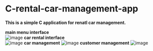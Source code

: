 # C-rental-car-management-app
<b>This is a simple C application for renatl car management.</b>

<b>main menu interface</b>  
![image](https://user-images.githubusercontent.com/85229840/199251280-5a570084-e4cd-404b-a057-73424fdc093d.png)
<b>car rental interface</b>  
![image](https://user-images.githubusercontent.com/85229840/199252059-4aaa88ac-2c65-4559-9215-8d3c4648d4d9.png)
<b>car management</b>
![image](https://user-images.githubusercontent.com/85229840/199252273-24037aee-235d-473e-bbec-c1079b068e27.png)
<b>customer management</b>
![image](https://user-images.githubusercontent.com/85229840/199252493-8da75748-ccf3-4ea2-b221-fac78fb4debc.png)

